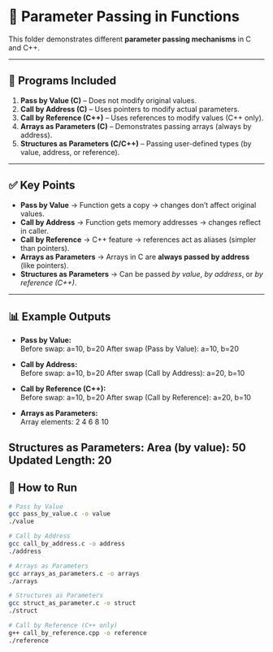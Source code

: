 # 🔹 Parameter Passing in Functions  

This folder demonstrates different **parameter passing mechanisms** in C and C++.  

---

## 📂 Programs Included  
1. **Pass by Value (C)** – Does not modify original values.  
2. **Call by Address (C)** – Uses pointers to modify actual parameters.  
3. **Call by Reference (C++)** – Uses references to modify values (C++ only).  
4. **Arrays as Parameters (C)** – Demonstrates passing arrays (always by address).  
5. **Structures as Parameters (C/C++)** – Passing user-defined types (by value, address, or reference).

---

## ✅ Key Points  
- **Pass by Value** → Function gets a copy → changes don’t affect original values.  
- **Call by Address** → Function gets memory addresses → changes reflect in caller.  
- **Call by Reference** → C++ feature → references act as aliases (simpler than pointers).  
- **Arrays as Parameters** → Arrays in C are **always passed by address** (like pointers).  
- **Structures as Parameters** → Can be passed *by value*, *by address*, or *by reference (C++)*.  

---

## 📊 Example Outputs  
- **Pass by Value:**  
Before swap: a=10, b=20
After swap (Pass by Value): a=10, b=20


- **Call by Address:**  
Before swap: a=10, b=20
After swap (Call by Address): a=20, b=10


- **Call by Reference (C++):**  
Before swap: a=10, b=20
After swap (Call by Reference): a=20, b=10


- **Arrays as Parameters:**  
Array elements: 2 4 6 8 10


**Structures as Parameters:**
Area (by value): 50
Updated Length: 20
---

## 🚀 How to Run  
```bash
# Pass by Value
gcc pass_by_value.c -o value
./value

# Call by Address
gcc call_by_address.c -o address
./address

# Arrays as Parameters
gcc arrays_as_parameters.c -o arrays
./arrays

# Structures as Parameters
gcc struct_as_parameter.c -o struct
./struct

# Call by Reference (C++ only)
g++ call_by_reference.cpp -o reference
./reference
